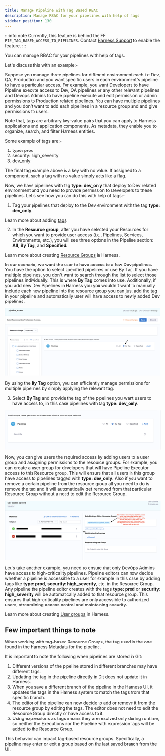 ```yaml
---
title: Manage Pipeline with Tag Based RBAC
description: Manage RBAC for your pipelines with help of tags
sidebar_position: 130
---
```


:::info note
Currently, this feature is behind the FF `PIE_TAG_BASED_ACCESS_TO_PIPELINES`. Contact [Harness Support](mailto:support@harness.io) to enable the feature.
:::

You can manage RBAC for your pipelines with help of tags.

Let's discuss this with an example:-

Suppose you manage three pipelines for different environment each i.e Dev, QA, Production and you want specific users in each environment's pipeline to have a particular access. For example, you want Developers to have Pipeline execute access to Dev, QA pipelines or any other relevant pipelines and Devops Admins to have pipeline execute and edit permission or admin permissions to Production related pipelines. You can have multiple pipelines and you don't want to add each pipelines in a resource group and and give permissions to users. 

Note that, tags are arbitrary key-value pairs that you can apply to Harness applications and application components. As metadata, they enable you to organize, search, and filter Harness entities.

Some example of tags are:-

1. type: prod
2. security: high_severity
3. dev_only

The final tag example above is a key with no value. If assigned to a component, such a tag with no value simply acts like a flag.


Now, we have pipelines with tag **type: dev_only** that deploy to Dev related environment and you need to provide permission to Developers to these pipelines. Let's see how you can do this with help of tags:-


1. Tag your pipelines that deploy to the Dev environment with the tag **type: dev_only**.

Learn more about adding [tags](/docs/platform/references/tags-reference.md).

2. In the **Resource group**, after you have selected your Resources for which you want to provide user access (i.e., Pipelines, Services, Environments, etc.), you will see three options in the Pipeline section: **All**, **By Tag**, and **Specified**.

Learn more about creating [Resource Groups](./add-resource-groups.md) in Harness.

In our scenario, we want the user to have access to a few Dev pipelines. You have the option to select specified pipelines or use By Tag. If you have multiple pipelines, you don't want to search through the list to select those pipelines individually. This is where **By Tag** comes into use. Additionally, if you add new Dev Pipelines in Harness you you wouldn't want to manually include each new pipeline into the resource group you can just add the tag in your pipeline and automatically user will have access to newly added Dev pipelines.

![](./static/Pipeline_access_resource_group_tag.png)

By using the **By Tag** option, you can efficiently manage permissions for multiple pipelines by simply applying the relevant tag. 

3. Select **By Tag** and provide the tag of the pipelines you want users to have access to, in this case pipelines with tag **type: dev_only**.

![](./static/tag_access_example.png)

Now, you can give users the required access by adding users to a user group and assigning permissions to the resource groups. For example, you can create a user group for developers that will have Pipeline Executor access to this Resource group. This will ensure that all users in this group have access to pipelines tagged with **type: dev_only**. Also if you want to remove a certain pipeline from the resource group all you need to do is remove the tag and it will automatically get removed from that particular Resource Group without a need to edit the Resource Group.

![](./static/User_group_tag_based_access.png)


Let's take another example, you need to ensure that only DevOps Admins have access to high-criticality pipelines. Pipeline editors can now decide whether a pipeline is accessible to a user for example in this case by adding tags like **type: prod**, **security: high_severity**, etc. in the Resource Group. Any pipeline the pipeline editor creates with the tags **type: prod** or **security: high_severity** will be automatically added to that resource group. This ensures that high-criticality pipelines are only accessible to authorized users, streamlining access control and maintaining security.

Learn more about creating [User groups](./add-user-groups.md) in Harness.


## Few important things to note

When working with tag-based Resource Groups, the tag used is the one found in the Harness Metadata for the pipeline.

It is important to note the following when pipelines are stored in Git:

1. Different versions of the pipeline stored in different branches may have different tags.
2. Updating the tag in the pipeline directly in Git does not update it in Harness.
3. When you save a different branch of the pipeline in the Harness UI, it updates the tags in the Harness system to match the tags from that specific branch.
4. The editor of the pipeline can now decide to add or remove it from the resource group by editing the tags. The editor does not need to edit the Resource Group directly or have access to it.
5. Using expressions as tags means they are resolved only during runtime, so neither the Executions nor the Pipeline with expression tags will be added to the Resource Group.


This behavior can impact tag-based resource groups. Specifically, a pipeline may enter or exit a group based on the last saved branch from the UI.
